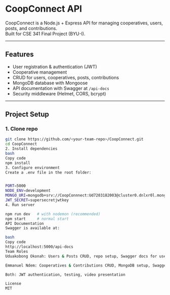 # CoopConnect API

CoopConnect is a Node.js + Express API for managing cooperatives, users, posts, and contributions.  
Built for CSE 341 Final Project (BYU-I).

---

## Features
- User registration & authentication (JWT)
- Cooperative management
- CRUD for users, cooperatives, posts, contributions
- MongoDB database with Mongoose
- API documentation with Swagger at `/api-docs`
- Security middleware (Helmet, CORS, bcrypt)

---

## Project Setup

### 1. Clone repo
```bash
git clone https://github.com/<your-team-repo>/CoopConnect.git
cd CoopConnect
2. Install dependencies
bash
Copy code
npm install
3. Configure environment
Create a .env file in the root folder:


PORT=5000
NODE_ENV=development
MONGO_URI=mongodb+srv://CoopConnnect:Ud7203182003@cluster0.dnlxr0l.mongodb.net/CoopConnectDB?retryWrites=true&w=majority
JWT_SECRET=supersecretjwtkey
4. Run server

npm run dev   # with nodemon (recommended)
npm start     # normal start
API Documentation
Swagger is available at:

bash
Copy code
http://localhost:5000/api-docs
Team Roles
Uduakobong Okonah: Users & Posts CRUD, repo setup, Swagger docs for users & posts

Emmanuel Ndem: Cooperatives & Contributions CRUD, MongoDB setup, Swagger docs for coops & contributions

Both: JWT authentication, testing, video presentation

License
MIT